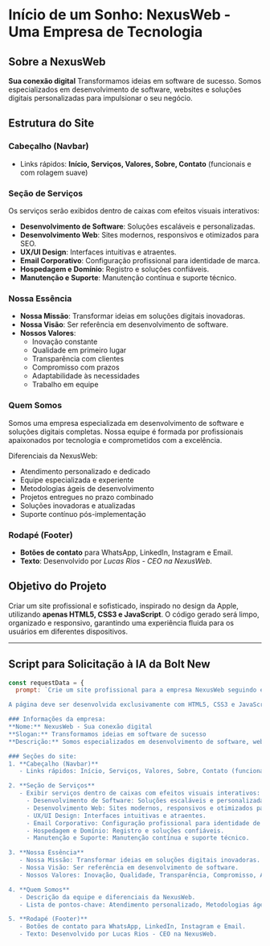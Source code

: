 # Início de um Sonho: NexusWeb - Uma Empresa de Tecnologia

## Sobre a NexusWeb
**Sua conexão digital**
Transformamos ideias em software de sucesso. Somos especializados em desenvolvimento de software, websites e soluções digitais personalizadas para impulsionar o seu negócio.

## Estrutura do Site
### Cabeçalho (Navbar)
- Links rápidos: **Início, Serviços, Valores, Sobre, Contato** (funcionais e com rolagem suave)

### Seção de Serviços
Os serviços serão exibidos dentro de caixas com efeitos visuais interativos:
- **Desenvolvimento de Software**: Soluções escaláveis e personalizadas.
- **Desenvolvimento Web**: Sites modernos, responsivos e otimizados para SEO.
- **UX/UI Design**: Interfaces intuitivas e atraentes.
- **Email Corporativo**: Configuração profissional para identidade de marca.
- **Hospedagem e Domínio**: Registro e soluções confiáveis.
- **Manutenção e Suporte**: Manutenção contínua e suporte técnico.

### Nossa Essência
- **Nossa Missão**: Transformar ideias em soluções digitais inovadoras.
- **Nossa Visão**: Ser referência em desenvolvimento de software.
- **Nossos Valores**:
  - Inovação constante
  - Qualidade em primeiro lugar
  - Transparência com clientes
  - Compromisso com prazos
  - Adaptabilidade às necessidades
  - Trabalho em equipe

### Quem Somos
Somos uma empresa especializada em desenvolvimento de software e soluções digitais completas. Nossa equipe é formada por profissionais apaixonados por tecnologia e comprometidos com a excelência.

Diferenciais da NexusWeb:
- Atendimento personalizado e dedicado
- Equipe especializada e experiente
- Metodologias ágeis de desenvolvimento
- Projetos entregues no prazo combinado
- Soluções inovadoras e atualizadas
- Suporte contínuo pós-implementação

### Rodapé (Footer)
- **Botões de contato** para WhatsApp, LinkedIn, Instagram e Email.
- **Texto**: Desenvolvido por *Lucas Rios - CEO na NexusWeb*.

## Objetivo do Projeto
Criar um site profissional e sofisticado, inspirado no design da Apple, utilizando **apenas HTML5, CSS3 e JavaScript**. O código gerado será limpo, organizado e responsivo, garantindo uma experiência fluida para os usuários em diferentes dispositivos.

---

## Script para Solicitação à IA da Bolt New
```javascript
const requestData = {
  prompt: `Crie um site profissional para a empresa NexusWeb seguindo este modelo: https://dc-tech-landing-page.vercel.app/

A página deve ser desenvolvida exclusivamente com HTML5, CSS3 e JavaScript, sem frameworks ou bibliotecas externas. Deve ter um design sofisticado e profissional, inspirado no estilo da Apple.

### Informações da empresa:
**Nome:** NexusWeb - Sua conexão digital
**Slogan:** Transformamos ideias em software de sucesso
**Descrição:** Somos especializados em desenvolvimento de software, websites e soluções digitais personalizadas para impulsionar o seu negócio.

### Seções do site:
1. **Cabeçalho (Navbar)**
   - Links rápidos: Início, Serviços, Valores, Sobre, Contato (funcionais e com rolagem suave)

2. **Seção de Serviços**
   - Exibir serviços dentro de caixas com efeitos visuais interativos:
     - Desenvolvimento de Software: Soluções escaláveis e personalizadas.
     - Desenvolvimento Web: Sites modernos, responsivos e otimizados para SEO.
     - UX/UI Design: Interfaces intuitivas e atraentes.
     - Email Corporativo: Configuração profissional para identidade de marca.
     - Hospedagem e Domínio: Registro e soluções confiáveis.
     - Manutenção e Suporte: Manutenção contínua e suporte técnico.

3. **Nossa Essência**
   - Nossa Missão: Transformar ideias em soluções digitais inovadoras.
   - Nossa Visão: Ser referência em desenvolvimento de software.
   - Nossos Valores: Inovação, Qualidade, Transparência, Compromisso, Adaptabilidade, Trabalho em equipe.

4. **Quem Somos**
   - Descrição da equipe e diferenciais da NexusWeb.
   - Lista de pontos-chave: Atendimento personalizado, Metodologias ágeis, Suporte contínuo, etc.

5. **Rodapé (Footer)**
   - Botões de contato para WhatsApp, LinkedIn, Instagram e Email.
   - Texto: Desenvolvido por Lucas Rios - CEO na NexusWeb.
